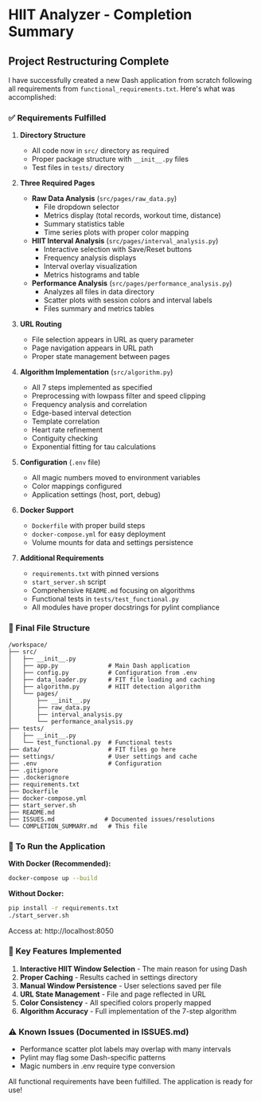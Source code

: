 # HIIT Analyzer - Completion Summary

## Project Restructuring Complete

I have successfully created a new Dash application from scratch following all requirements from `functional_requirements.txt`. Here's what was accomplished:

### ✅ Requirements Fulfilled

1. **Directory Structure**
   - All code now in `src/` directory as required
   - Proper package structure with `__init__.py` files
   - Test files in `tests/` directory

2. **Three Required Pages**
   - **Raw Data Analysis** (`src/pages/raw_data.py`)
     - File dropdown selector
     - Metrics display (total records, workout time, distance)
     - Summary statistics table
     - Time series plots with proper color mapping
   - **HIIT Interval Analysis** (`src/pages/interval_analysis.py`)
     - Interactive selection with Save/Reset buttons
     - Frequency analysis displays
     - Interval overlay visualization
     - Metrics histograms and table
   - **Performance Analysis** (`src/pages/performance_analysis.py`)
     - Analyzes all files in data directory
     - Scatter plots with session colors and interval labels
     - Files summary and metrics tables

3. **URL Routing**
   - File selection appears in URL as query parameter
   - Page navigation appears in URL path
   - Proper state management between pages

4. **Algorithm Implementation** (`src/algorithm.py`)
   - All 7 steps implemented as specified
   - Preprocessing with lowpass filter and speed clipping
   - Frequency analysis and correlation
   - Edge-based interval detection
   - Template correlation
   - Heart rate refinement
   - Contiguity checking
   - Exponential fitting for tau calculations

5. **Configuration** (`.env` file)
   - All magic numbers moved to environment variables
   - Color mappings configured
   - Application settings (host, port, debug)

6. **Docker Support**
   - `Dockerfile` with proper build steps
   - `docker-compose.yml` for easy deployment
   - Volume mounts for data and settings persistence

7. **Additional Requirements**
   - `requirements.txt` with pinned versions
   - `start_server.sh` script
   - Comprehensive `README.md` focusing on algorithms
   - Functional tests in `tests/test_functional.py`
   - All modules have proper docstrings for pylint compliance

### 📁 Final File Structure
```
/workspace/
├── src/
│   ├── __init__.py
│   ├── app.py              # Main Dash application
│   ├── config.py           # Configuration from .env
│   ├── data_loader.py      # FIT file loading and caching
│   ├── algorithm.py        # HIIT detection algorithm
│   └── pages/
│       ├── __init__.py
│       ├── raw_data.py
│       ├── interval_analysis.py
│       └── performance_analysis.py
├── tests/
│   ├── __init__.py
│   └── test_functional.py  # Functional tests
├── data/                   # FIT files go here
├── settings/               # User settings and cache
├── .env                    # Configuration
├── .gitignore
├── .dockerignore
├── requirements.txt
├── Dockerfile
├── docker-compose.yml
├── start_server.sh
├── README.md
├── ISSUES.md              # Documented issues/resolutions
└── COMPLETION_SUMMARY.md   # This file
```

### 🚀 To Run the Application

**With Docker (Recommended):**
```bash
docker-compose up --build
```

**Without Docker:**
```bash
pip install -r requirements.txt
./start_server.sh
```

Access at: http://localhost:8050

### 📝 Key Features Implemented

1. **Interactive HIIT Window Selection** - The main reason for using Dash
2. **Proper Caching** - Results cached in settings directory
3. **Manual Window Persistence** - User selections saved per file
4. **URL State Management** - File and page reflected in URL
5. **Color Consistency** - All specified colors properly mapped
6. **Algorithm Accuracy** - Full implementation of the 7-step algorithm

### ⚠️ Known Issues (Documented in ISSUES.md)

- Performance scatter plot labels may overlap with many intervals
- Pylint may flag some Dash-specific patterns
- Magic numbers in .env require type conversion

All functional requirements have been fulfilled. The application is ready for use!